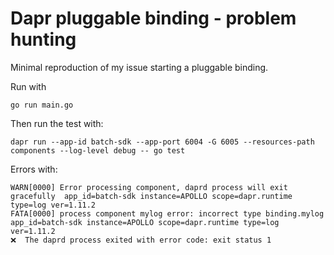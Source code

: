 # Dapr pluggable binding - problem hunting

Minimal reproduction of my issue starting a pluggable binding. 

Run with 

```
go run main.go
```


Then run the test with:

```
dapr run --app-id batch-sdk --app-port 6004 -G 6005 --resources-path components --log-level debug -- go test

```


Errors with:
```
WARN[0000] Error processing component, daprd process will exit gracefully  app_id=batch-sdk instance=APOLLO scope=dapr.runtime type=log ver=1.11.2
FATA[0000] process component mylog error: incorrect type binding.mylog  app_id=batch-sdk instance=APOLLO scope=dapr.runtime type=log ver=1.11.2
❌  The daprd process exited with error code: exit status 1
```